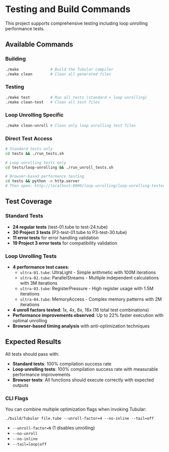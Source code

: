 # Testing and Build Commands

This project supports comprehensive testing including loop unrolling performance tests.

## Available Commands

### Building

```bash
./make              # Build the Tubular compiler
./make clean        # Clean all generated files
```

### Testing

```bash
./make test         # Run all tests (standard + loop unrolling)
./make clean-test   # Clean all test files
```

### Loop Unrolling Specific

```bash
./make clean-unroll # Clean only loop unrolling test files
```

### Direct Test Access

```bash
# Standard tests only
cd tests && ./run_tests.sh

# Loop unrolling tests only
cd tests/loop-unrolling && ./run_unroll_tests.sh

# Browser-based performance testing
cd tests && python -m http.server
# Then open: http://localhost:8000/loop-unrolling/loop-unrolling-tester.html
```

## Test Coverage

### Standard Tests

- **24 regular tests** (test-01.tube to test-24.tube)
- **30 Project 3 tests** (P3-test-01.tube to P3-test-30.tube)
- **11 error tests** for error handling validation
- **19 Project 3 error tests** for compatibility validation

### Loop Unrolling Tests

- **4 performance test cases**:
  - `ultra-01.tube`: UltraLight - Simple arithmetic with 100M iterations
  - `ultra-02.tube`: ParallelStreams - Multiple independent calculations with 3M iterations
  - `ultra-03.tube`: RegisterPressure - High register usage with 1.5M iterations
  - `ultra-04.tube`: MemoryAccess - Complex memory patterns with 2M iterations
- **4 unroll factors tested**: 1x, 4x, 8x, 16x (16 total test combinations)
- **Performance improvements observed**: Up to 22% faster execution with optimal unrolling
- **Browser-based timing analysis** with anti-optimization techniques

## Expected Results

All tests should pass with:

- **Standard tests**: 100% compilation success rate
- **Loop unrolling tests**: 100% compilation success rate with measurable performance improvements
- **Browser tests**: All functions should execute correctly with expected outputs
### CLI Flags

You can combine multiple optimization flags when invoking Tubular:

```
./build/Tubular file.tube --unroll-factor=4 --no-inline --tail=off
```

- `--unroll-factor=N` (1 disables unrolling)
- `--no-unroll`
- `--no-inline`
- `--tail=loop|off`
